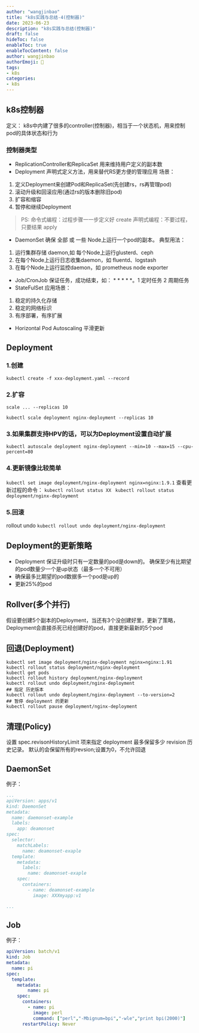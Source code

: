 ```yaml
---
author: "wangjinbao"
title: "k8s实践与总结-4(控制器)"
date: 2023-06-23
description: "k8s实践与总结(控制器)"
draft: false
hideToc: false
enableToc: true
enableTocContent: false
author: wangjinbao
authorEmoji: 👻
tags:
- k8s
categories:
- k8s
---
```

##  k8s控制器
定义： k8s中内建了很多的controller(控制器)，相当于一个状态机，用来控制pod的具体状态和行为

### 控制器类型
+ ReplicationController和ReplicaSet
用来维持用户定义的副本数
+ Deployment
声明式定义方法，用来替代RS更方便的管理应用
场景：
1. 定义Deployment来创建Pod和ReplicaSet(先创建rs，rs再管理pod)
2. 滚动升级和回滚应用(通过rs的版本删除旧pod)
3. 扩容和缩容
4. 暂停和继续Deployment
>PS:
> 命令式编程：过程步骤一一步定义好 create
> 声明式编程：不要过程，只要结果 apply
+ DaemonSet
确保 全部 或 一些 Node上运行一个pod的副本。
典型用法：
1. 运行集群存储 daemon,如 每个Node上运行glusterd、ceph
2. 在每个Node上运行日志收集daemon，如 fluentd、logstash
3. 在每个Node上运行监控daemon，如 prometheus node exporter
+ Job/CronJob
保证任务，成功结束，如： * * * * *。1 定时任务 2 周期任务
+ StateFulSet
应用场景：
1. 稳定的持久化存储
2. 稳定的网络标识
3. 有序部署，有序扩展

+ Horizontal Pod Autoscaling
平滑更新

## Deployment

### 1.创建 
`kubectl create -f xxx-deployment.yaml --record`
### 2.扩容
`scale ... --replicas 10`
```shell
kubectl scale deployment nginx-deployment --replicas 10
```
### 3.如果集群支持HPV的话，可以为Deployment设置自动扩展
`kubectl autoscale deployment nginx-deployment --min=10 --max=15 --cpu-percent=80`
### 4.更新镜像比较简单
`kubectl set image deployment/nginx-deployment nginx=nginx:1.9.1`
查看更新过程的命令：
`kubectl rollout status XX `
`kubectl rollout status deployment/nginx-deployment`
### 5.回滚
rollout undo
`kubectl rollout undo deployment/nginx-deployment`

## Deployment的更新策略
+ Deployment 保证升级时只有一定数量的pod是down的。 确保至少有比期望的pod数量少一个是up状态（最多一个不可用）
+ 确保最多比期望的pod数据多一个pod是up的
+ 更新25%的pod

## Rollver(多个并行)
假设要创建5个副本的Deployment，当还有3个没创建好里，更新了策略，Deployment会直接杀死已经创建好的pod，直接更新最新的5个pod

## 回退(Deployment)
```shell
kubectl set image deployment/nginx-deployment nginx=nginx:1.91
kubectl rollout status deployment/nginx-deployment
kubectl get pods
kubectl rollout history deployment/nginx-deployment
kubectl rollout undo deployment/nginx-deployment
## 指定 历史版本
kubectl rollout undo deployment/nginx-deployment --to-version=2
## 暂停 deployment 的更新
kubectl rollout pause deployment/nginx-deployment
```

## 清理(Policy)
设置 spec.revisonHistoryLimit 项来指定 deployment 最多保留多少 revision 历史记录。
默认的会保留所有的revsion;设置为0，不允许回退

## DaemonSet
例子：
```yaml
...
apiVersion: apps/v1
kind: DaemonSet
metadata:
  name: daemonset-example
  labels:
    app: deamonset
spec:
  selector:
    matchLabels:
      name: deamonset-exaple
  template:
    metadata:
      labels:
        name: deamonset-exaple
    spec:
      containers:
        - name: deamonset-example
          image: XXXmyapp:v1

...
```

## Job
例子：
```yaml
apiVersion: batch/v1
kind: Job
metadata:
  name: pi
spec:
  template:
    metadata:
        name: pi
    spec:
      containers:
        - name: pi
          image: perl
          command: ["perl","-Mbignum=bpi","-wle","print bpi(2000)"] 
      restartPolicy: Never
```
